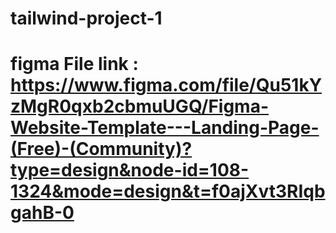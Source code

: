 # tailwind-project-1
# figma File link : https://www.figma.com/file/Qu51kYzMgR0qxb2cbmuUGQ/Figma-Website-Template---Landing-Page-(Free)-(Community)?type=design&node-id=108-1324&mode=design&t=f0ajXvt3RIqbgahB-0
